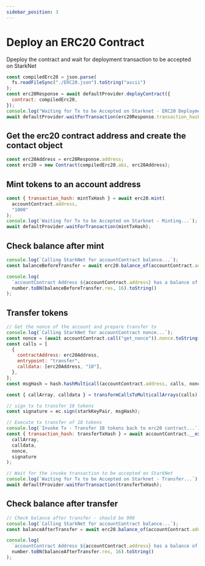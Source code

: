 ```yaml
---
sidebar_position: 3
---
```


# Deploy an ERC20 Contract

Dpeploy the contract and wait for deployment transaction to be accepted on StarkNet

```javascript
const compiledErc20 = json.parse(
  fs.readFileSync("./ERC20.json").toString("ascii")
);
const erc20Response = await defaultProvider.deployContract({
  contract: compiledErc20,
});
console.log("Waiting for Tx to be Accepted on Starknet - ERC20 Deployment...");
await defaultProvider.waitForTransaction(erc20Response.transaction_hash);
```

## Get the erc20 contract address and create the contact object

```javascript
const erc20Address = erc20Response.address;
const erc20 = new Contract(compiledErc20.abi, erc20Address);
```

## Mint tokens to an account address

```javascript
const { transaction_hash: mintTxHash } = await erc20.mint(
  accountContract.address,
  "1000"
);
console.log(`Waiting for Tx to be Accepted on Starknet - Minting...`);
await defaultProvider.waitForTransaction(mintTxHash);
```

## Check balance after mint

```javascript
console.log(`Calling StarkNet for accountContract balance...`);
const balanceBeforeTransfer = await erc20.balance_of(accountContract.address);

console.log(
  `accountContract Address ${accountContract.address} has a balance of:`,
  number.toBN(balanceBeforeTransfer.res, 16).toString()
);
```

## Transfer tokens

```javascript
// Get the nonce of the account and prepare transfer tx
console.log(`Calling StarkNet for accountContract nonce...`);
const nonce = (await accountContract.call("get_nonce")).nonce.toString();
const calls = [
  {
    contractAddress: erc20Address,
    entrypoint: "transfer",
    calldata: [erc20Address, "10"],
  },
];
const msgHash = hash.hashMulticall(accountContract.address, calls, nonce, "0");

const { callArray, calldata } = transformCallsToMulticallArrays(calls);

// sign tx to transfer 10 tokens
const signature = ec.sign(starkKeyPair, msgHash);

// Execute tx transfer of 10 tokens
console.log(`Invoke Tx - Transfer 10 tokens back to erc20 contract...`);
const { transaction_hash: transferTxHash } = await accountContract.__execute__(
  callArray,
  calldata,
  nonce,
  signature
);

// Wait for the invoke transaction to be accepted on StarkNet
console.log(`Waiting for Tx to be Accepted on Starknet - Transfer...`);
await defaultProvider.waitForTransaction(transferTxHash);
```

## Check balance after transfer

```javascript
// Check balance after transfer - should be 990
console.log(`Calling StarkNet for accountContract balance...`);
const balanceAfterTransfer = await erc20.balance_of(accountContract.address);

console.log(
  `accountContract Address ${accountContract.address} has a balance of:`,
  number.toBN(balanceAfterTransfer.res, 16).toString()
);
```
